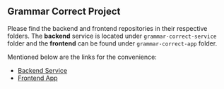 ## Grammar Correct Project

Please find the backend and frontend repositories in their respective folders. The **backend** service is located under `grammar-correct-service` folder and the **frontend** can be found under `grammar-correct-app` folder.

Mentioned below are the links for the convenience:

- [Backend Service](https://github.com/mhshahzad/grammar-correct-project/tree/main/grammar-correct-app)
- [Frontend App](https://github.com/mhshahzad/grammar-correct-project/tree/main/grammar-correct-service)

